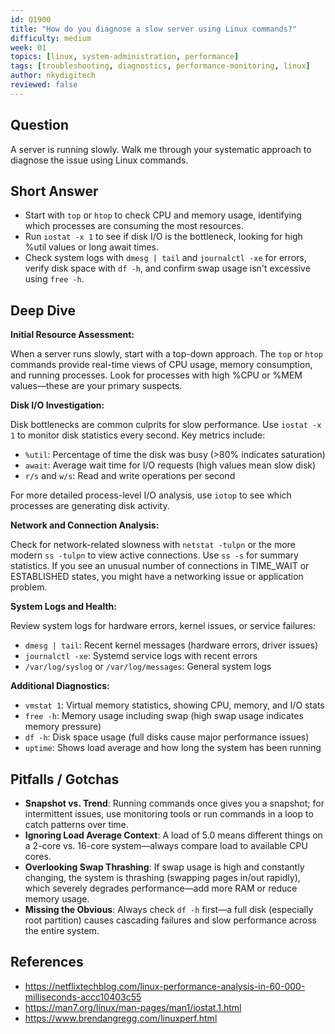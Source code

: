 ```yaml
---
id: Q1900
title: "How do you diagnose a slow server using Linux commands?"
difficulty: medium
week: 01
topics: [linux, system-administration, performance]
tags: [troubleshooting, diagnostics, performance-monitoring, linux]
author: nkydigitech
reviewed: false
---
```


## Question
A server is running slowly. Walk me through your systematic approach to diagnose the issue using Linux commands.

## Short Answer
- Start with `top` or `htop` to check CPU and memory usage, identifying which processes are consuming the most resources.
- Run `iostat -x 1` to see if disk I/O is the bottleneck, looking for high %util values or long await times.
- Check system logs with `dmesg | tail` and `journalctl -xe` for errors, verify disk space with `df -h`, and confirm swap usage isn't excessive using `free -h`.

## Deep Dive

**Initial Resource Assessment:**

When a server runs slowly, start with a top-down approach. The `top` or `htop` commands provide real-time views of CPU usage, memory consumption, and running processes. Look for processes with high %CPU or %MEM values—these are your primary suspects.

**Disk I/O Investigation:**

Disk bottlenecks are common culprits for slow performance. Use `iostat -x 1` to monitor disk statistics every second. Key metrics include:
- `%util`: Percentage of time the disk was busy (>80% indicates saturation)
- `await`: Average wait time for I/O requests (high values mean slow disk)
- `r/s` and `w/s`: Read and write operations per second

For more detailed process-level I/O analysis, use `iotop` to see which processes are generating disk activity.

**Network and Connection Analysis:**

Check for network-related slowness with `netstat -tulpn` or the more modern `ss -tulpn` to view active connections. Use `ss -s` for summary statistics. If you see an unusual number of connections in TIME_WAIT or ESTABLISHED states, you might have a networking issue or application problem.

**System Logs and Health:**

Review system logs for hardware errors, kernel issues, or service failures:
- `dmesg | tail`: Recent kernel messages (hardware errors, driver issues)
- `journalctl -xe`: Systemd service logs with recent errors
- `/var/log/syslog` or `/var/log/messages`: General system logs

**Additional Diagnostics:**

- `vmstat 1`: Virtual memory statistics, showing CPU, memory, and I/O stats
- `free -h`: Memory usage including swap (high swap usage indicates memory pressure)
- `df -h`: Disk space usage (full disks cause major performance issues)
- `uptime`: Shows load average and how long the system has been running

## Pitfalls / Gotchas

- **Snapshot vs. Trend**: Running commands once gives you a snapshot; for intermittent issues, use monitoring tools or run commands in a loop to catch patterns over time.
- **Ignoring Load Average Context**: A load of 5.0 means different things on a 2-core vs. 16-core system—always compare load to available CPU cores.
- **Overlooking Swap Thrashing**: If swap usage is high and constantly changing, the system is thrashing (swapping pages in/out rapidly), which severely degrades performance—add more RAM or reduce memory usage.
- **Missing the Obvious**: Always check `df -h` first—a full disk (especially root partition) causes cascading failures and slow performance across the entire system.

## References
- https://netflixtechblog.com/linux-performance-analysis-in-60-000-milliseconds-accc10403c55
- https://man7.org/linux/man-pages/man1/iostat.1.html
- https://www.brendangregg.com/linuxperf.html
